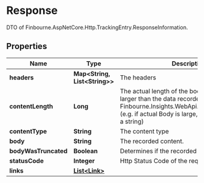 

# Response

DTO of Finbourne.AspNetCore.Http.TrackingEntry.ResponseInformation.

## Properties

Name | Type | Description | Notes
------------ | ------------- | ------------- | -------------
**headers** | **Map&lt;String, List&lt;String&gt;&gt;** | The headers |  [optional]
**contentLength** | **Long** | The actual length of the body, which may be larger than the data recorded in Finbourne.Insights.WebApi.Dtos.Response.Body  (e.g. if actual Body is large, or not convertible to a string) |  [optional]
**contentType** | **String** | The content type |  [optional]
**body** | **String** | The recorded content. |  [optional]
**bodyWasTruncated** | **Boolean** | Determines if the recorded body was truncated. |  [optional]
**statusCode** | **Integer** | Http Status Code of the request. |  [optional]
**links** | [**List&lt;Link&gt;**](Link.md) |  |  [optional]



